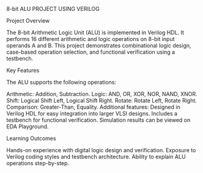 8-bit ALU PROJECT USING VERILOG

Project Overview

The 8-bit Arithmetic Logic Unit (ALU) is implemented in Verilog HDL. It performs 16 different arithmetic and logic operations on 8-bit input operands A and B. This project demonstrates combinational logic design, case-based operation selection, and functional verification using a testbench.


Key Features

The ALU supports the following operations:

Arithmetic: Addition, Subtraction.
Logic: AND, OR, XOR, NOR, NAND, XNOR.
Shift: Logical Shift Left, Logical Shift Right.
Rotate: Rotate Left, Rotate Right.
Comparison: Greater-Than, Equality.
Additional features:
Designed in Verilog HDL for easy integration into larger VLSI designs.
Includes a testbench for functional verification.
Simulation results can be viewed on EDA Playground.


Learning Outcomes

Hands-on experience with digital logic design and verification.
Exposure to Verilog coding styles and testbench architecture.
Ability to explain ALU operations step-by-step.